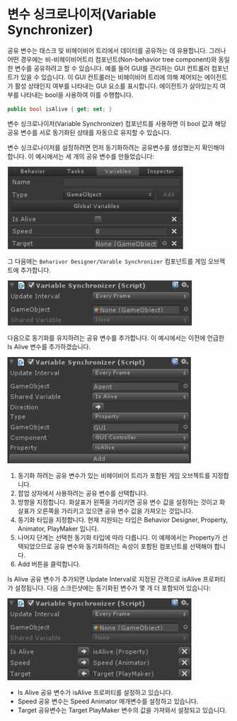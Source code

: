 # 변수 싱크로나이저(Variable Synchronizer)

공유 변수는 태스크 및 비헤이비어 트리에서 데이터를 공유하는 데 유용합니다. 그러나 어떤 경우에는 비-비헤이비어트리 컴포넌트(Non-behavior tree component)와 동일한 변수를 공유하려고 할 수 있습니다. 예를 들어 GUI를 관리하는 GUI 컨트롤러 컴포넌트가 있을 수 있습니다. 이 GUI 컨트롤러는 비헤이비어 트리에 의해 제어되는 에이전트가 활성 상태인지 여부를 나타내는 GUI 요소를 표시합니다. 에이전트가 살아있는지 여부를 나타내는 bool을 사용하여 이를 수행합니다.

```csharp
public bool isAlive { get; set; }
```

변수 싱크로나이저(Variable Synchronizer) 컴포넌트를 사용하면 이 bool 값과 해당 공유 변수를 서로 동기화된 상태를 자동으로 유지할 수 있습니다.

변수 싱크로나이저를 설정하려면 먼저 동기화하려는 공유변수를 생성했는지 확인해야 합니다. 이 예시에서는 세 개의 공유 변수를 만들었습니다:

![](../imgs/variable-synchronizer.png)

그 다음에는 `Beharivor Designer/Varable Synchronizer` 컴포넌트를 게임 오브젝트에 추가합니다.

![](../imgs/variable-synchronizer2.png)

다음으로 동기화를 유지하려는 공유 변수를 추가합니다. 이 예시에서는 이전에 언급한 Is Alive 변수를 추가하겠습니다.

![](../imgs/variable-synchronizer3.png)

1. 동기화 하려는 공유 변수가 있는 비헤이비어 트리가 포함된 게임 오브젝트를 지정합니다.
2. 팝업 상자에서 사용하려는 공유 변수를 선택합니다.
3. 방향을 지정합니다. 화살표가 왼쪽을 가리키면 공유 변수 값을 설정하는 것이고 화살표가 오른쪽을 가리키고 있으면 공유 변수 값을 가져오는 것입니다.
4. 동기화 타입을 지정합니다. 현재 지원되는 타입은 Behavior Designer, Property, Animator, PlayMaker 입니다.
5. 나머지 단계는 선택한 동기화 타입에 따라 다릅니다. 이 예제에서는 Property가 선택되었으므로 공유 변수와 동기화하려는 속성이 포함된 컴포넌트를 선택해야 합니다.
6. Add 버튼을 클릭합니다.

Is Alive 공유 변수가 추가되면 Update Interval로 지정된 간격으로 isAlive 프로퍼티가 설정됩니다. 다음 스크린샷에는 동기화된 변수가 몇 개 더 포함되어 있습니다:

![](../imgs/variable-synchronizer4.png)

- Is Alive 공유 변수가 isAlive 프로퍼티를 설정하고 있습니다.
- Speed 공유 변수는 Speed Animator 매개변수를 설정하고 있습니다.
- Target 공유변수는 Target PlayMaker 변수의 값을 가져와서 설정되고 있습니다.